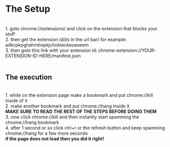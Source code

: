 <h1>The Setup</h1><br>
1. goto chrome://extensions/ and click on the extension that blocks your stuff<br>
2. then get the extension id(its in the url bar) for example: adkcpkpghahmbopkjchobieckeoaoeem<br>
3. then goto this link with your extension id: chrome-extension://YOUR-EXTENSION-ID-HERE/manifest.json<br><br>

<h2>The execution</h2><br>
1. while on the extension page make a bookmark and put chrome://kill inside of it<br>
2. make another bookmark and put chrome://hang inside it<br>
<b>MAKE SURE TO READ THE REST OF THE STEPS BEFORE DOING THEM</b><br>
3. now click chrome://kill and then instantly start spamming the chrome://hang bookmark<br>
4. after 1 second or so click ctrl+r or the refresh button and keep spamming chrome://hang for a few more seconds<br>
<b>if the page does not load then you did it right!</b>
